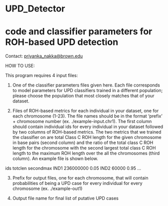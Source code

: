 # UPD_Detector
# code and classifier parameters for ROH-based UPD detection

Contact: priyanka_nakka@brown.edu

HOW TO USE:

This program requires 4 input files: 

1) One of the classifier parameters files given here.  Each file corresponds to model parameters for UPD classifiers trained in a different population; please choose the population that most closely matches that of your dataset.

2) Files of ROH-based metrics for each individual in your dataset, one for each chromosome (1-23). The file names should be in the format ‘prefix’ + chromosome number (ex. ./example-input.chr1).  The first column should contain individual ids for every individual in your dataset followed by two columns of ROH-based metrics.  The two metrics that we trained the classifier on are total Class C ROH length for the given chromosome in base pairs (second column) and the ratio of the total class C ROH length for the chromosome with the second largest total class C ROH length to the maximum ROH length over the all the chromosomes (third column).  An example file is shown below.

ids	totclen		secondmax
IND1	236000000	0.05
IND2	60000		0.95
…

3) Prefix for output files, one for each chromosome, that will contain probabilities of being a UPD case for every individual for every chromosome (ex. ./example-out1) 

4) Output file name for final list of putative UPD cases



